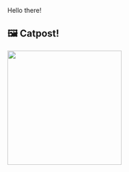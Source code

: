 Hello there!



## 🖼️ Catpost!

<sub>
    <img src="https://cdn2.thecatapi.com/images/wbZwitFuT.jpg" height="256">
</sub>

